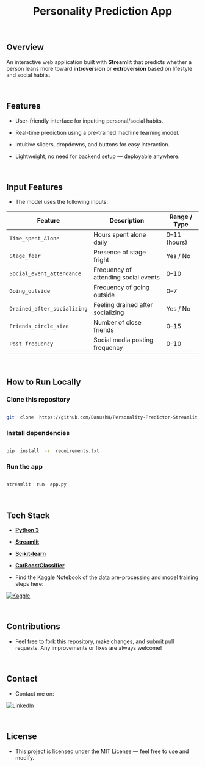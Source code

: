 
<h1 align="center">Personality Prediction App</h1>

<br/>

## Overview

An interactive web application built with **Streamlit** that predicts whether a person leans more toward **introversion** or **extroversion** based on lifestyle and social habits.

<br/>

## Features

* User-friendly interface for inputting personal/social habits.

* Real-time prediction using a pre-trained machine learning model.

* Intuitive sliders, dropdowns, and buttons for easy interaction.

* Lightweight, no need for backend setup — deployable anywhere.

<br/>

## Input Features

* The model uses the following inputs:

| Feature | Description | Range / Type |
| --------------------------- | ------------------------------------ | ------------ |
| `Time_spent_Alone` | Hours spent alone daily | 0–11 (hours) |
| `Stage_fear` | Presence of stage fright | Yes / No |
| `Social_event_attendance` | Frequency of attending social events | 0–10 |
| `Going_outside` | Frequency of going outside | 0–7 |
| `Drained_after_socializing` | Feeling drained after socializing | Yes / No |
| `Friends_circle_size` | Number of close friends | 0–15 |
| `Post_frequency` | Social media posting frequency | 0–10 |

<br/>

## How to Run Locally
 
### Clone this repository

```bash

git  clone  https://github.com/DanushH/Personality-Predictor-Streamlit.git

```

### Install dependencies

```bash

pip  install  -r  requirements.txt

```

### Run the app

```bash

streamlit  run  app.py

```

<br/>

## Tech Stack

*  **[Python 3](https://www.python.org/downloads/)**

*  **[Streamlit](https://docs.streamlit.io/)**

*  **[Scikit-learn](https://scikit-learn.org/stable/supervised_learning.html)** 

* **[CatBoostClassifier](https://catboost.ai/docs/en/concepts/python-reference_catboostclassifier)**


* Find the Kaggle Notebook of the data pre-processing and model training steps here:

 [![Kaggle][kaggle-shield]][kaggle-url]

<br/>

## Contributions

* Feel free to fork this repository, make changes, and submit pull requests. Any improvements or fixes are always welcome!

<br/>

## Contact

* Contact me on:

 [![LinkedIn][linkedin-shield]][linkedin-url]

<br/>

## License

* This project is licensed under the MIT License — feel free to use and modify.

<br/>

<!-- MARKDOWN LINKS & IMAGES -->

[linkedin-shield]: https://img.shields.io/badge/Linkedin-black?style=for-the-badge&logo=linkedin&logoColor=%230277BD
[linkedin-url]: https://linkedin.com/in/danushika-herath
[kaggle-shield]: https://img.shields.io/badge/Kaggle-black%3F?style=for-the-badge&logo=kaggle&logoColor=%2320BEFF&color=black
[kaggle-url]: https://www.kaggle.com/code/danuherath/introversion-prediction-binary-classification

<br/>
